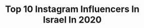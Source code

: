 ---
title: Top 10 Instagram Influencers In Israel In 2020
description: Identify the most popular Instagram accounts on inBeat.
platform: Instagram
profiles:
  - username: "karingreenberg27"
    fullname: >-
      Karin Greenberg
    location: "Israel"
    followers: 56489
    engagement: 692
    commentsToLikes: 0.038405
    avatar: "https://scontent-lhr8-1.cdninstagram.com/v/t51.2885-19/s320x320/89738646_938698239878532_7070508757632942080_n.jpg?_nc_ht=scontent-lhr8-1.cdninstagram.com&_nc_ohc=hn-hOFnlIZQAX8ww-Ry&oh=10a08071a1fa2c59a59ea73dc809021c&oe=5EBC1E14"
    verified: false
    hashtags: "#nextil, #team, #sisters, #bronzer"
  - username: "liz_itach"
    fullname: >-
      LIZ  ITACH | ליז איטח
    location: "Israel"
    followers: 25039
    engagement: 873
    commentsToLikes: 0.032610
    avatar: "https://scontent-lht6-1.cdninstagram.com/v/t51.2885-19/s150x150/90315333_145823556769600_7657368682321936384_n.jpg?_nc_ht=scontent-lht6-1.cdninstagram.com&_nc_ohc=I7Kx5LxWLVkAX93OsMt&oh=b021a60183f8c0c50cb0397c41b66a72&oe=5EB87EA2"
    verified: false
    hashtags: ""
  - username: "sari_lav"
    fullname: >-
      sari_lav❤ohayon
    location: "Israel"
    followers: 2199
    engagement: 1309
    commentsToLikes: 0.189861
    avatar: "https://scontent-ams4-1.cdninstagram.com/v/t51.2885-19/s320x320/91447067_235187077671889_6696390116576854016_n.jpg?_nc_ht=scontent-ams4-1.cdninstagram.com&_nc_ohc=84C2MdGUtQoAX-Ftz0L&oh=d4a587688c535d7a7c5da6b6add37704&oe=5EB95663"
    verified: false
    hashtags: ""
  - username: "danafesenko"
    fullname: >-
      Ｄａｎａ  Ｆｅｓｅｎｋｏ
    location: "Israel"
    followers: 40238
    engagement: 1077
    commentsToLikes: 0.016436
    avatar: "https://scontent-bos3-1.cdninstagram.com/v/t51.2885-19/s320x320/77245172_760258904452681_4656669092114071552_n.jpg?_nc_ht=scontent-bos3-1.cdninstagram.com&_nc_ohc=-EIqWlX8TewAX9HzNZV&oh=07bdf82fd35ec10c72a2fc000ab8d4eb&oe=5EB93A76"
    verified: false
    hashtags: "#19, #freeyoureyes, #black, #makeup"
  - username: "moshiktako"
    fullname: >-
      Moshik Tako
    location: "Israel"
    followers: 53917
    engagement: 178
    commentsToLikes: 0.074100
    avatar: "https://scontent-ams4-1.cdninstagram.com/v/t51.2885-19/s320x320/11426661_1512598715699049_2001397691_a.jpg?_nc_ht=scontent-ams4-1.cdninstagram.com&_nc_ohc=jdtVH-VZB3gAX9Hz3_m&oh=89dc2c0416431c5d7adc465c680b7174&oe=5EB7C047"
    verified: false
    hashtags: "#nature, #natural, #beautyshot, #naturalbeauty"
  - username: "ig_jerusalem"
    fullname: >-
      Jerusalem’s Best Pics
    location: "Israel"
    followers: 16708
    engagement: 1048
    commentsToLikes: 0.038267
    avatar: "https://scontent-lhr8-1.cdninstagram.com/v/t51.2885-19/s320x320/72490291_747836012295612_2898849379995615232_n.jpg?_nc_ht=scontent-lhr8-1.cdninstagram.com&_nc_ohc=m3Np1qeWefQAX_lQXAS&oh=fe732c80f2f8f53090a3d905ff5e63d4&oe=5EBA4F78"
    verified: false
    hashtags: ""
  - username: "taethomas35"
    fullname: >-
      🏀Taetto🏀™
    location: "Israel"
    followers: 7019
    engagement: 1232
    commentsToLikes: 0.029164
    avatar: "https://scontent-ams4-1.cdninstagram.com/v/t51.2885-19/s320x320/82160879_1563856457085656_7781738338075017216_n.jpg?_nc_ht=scontent-ams4-1.cdninstagram.com&_nc_ohc=Nb9mtMSvJesAX-XCJ78&oh=db80c74dda11c7c9173dab0a5edc36e5&oe=5EB9AFC0"
    verified: true
    hashtags: "#3peat, #goldenyear, #tilthecasket, #yallahapoel"
  - username: "liyanadi"
    fullname: >-
      🅛🅘🅨🅐🅝🅐🅓🅘
    location: "Israel"
    followers: 76001
    engagement: 230
    commentsToLikes: 0.034286
    avatar: "https://scontent-lhr8-1.cdninstagram.com/v/t51.2885-19/s320x320/83977748_181742233151264_4353485727191793664_n.jpg?_nc_ht=scontent-lhr8-1.cdninstagram.com&_nc_ohc=LjxS5w-hOtIAX8sITSF&oh=446474d1b5df6345f10018f3957918c0&oe=5EBAE4E9"
    verified: false
    hashtags: "#purim2020, #weekend"
  - username: "nicol_zelikman"
    fullname: >-
      NICOL ZELIKMAN🇮🇱
    location: "Israel"
    followers: 15339
    engagement: 1101
    commentsToLikes: 0.025932
    avatar: "https://scontent-ams4-1.cdninstagram.com/v/t51.2885-19/s320x320/70342608_2398874620431095_7128754668854837248_n.jpg?_nc_ht=scontent-ams4-1.cdninstagram.com&_nc_ohc=plTpP4oY7m4AX8PRi64&oh=c12deadb2095fbb003fdc9de802db384&oe=5EB0E874"
    verified: false
    hashtags: "#gala, #show, #adama, #nicolzelikman"
  - username: "elishiri"
    fullname: >-
      Eli Shiri
    location: "Israel"
    followers: 5332
    engagement: 1375
    commentsToLikes: 0.046676
    avatar: "https://scontent-ams4-1.cdninstagram.com/v/t51.2885-19/s320x320/79361623_458471138185177_5707122095901638656_n.jpg?_nc_ht=scontent-ams4-1.cdninstagram.com&_nc_ohc=vhhNIdeCKE0AX98GN3-&oh=70e0c7ddfc2601d8438d0898a59231ad&oe=5EB76E01"
    verified: false
    hashtags: "#yellow, #acrobalance, #enjoytobeinisrael, #telavivcity"
---